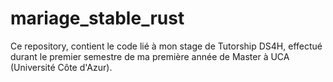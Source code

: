 # mariage_stable_rust

Ce repository, contient le code lié à mon stage de Tutorship DS4H, effectué durant le premier semestre de ma première année de Master à UCA (Université Côte d'Azur).
